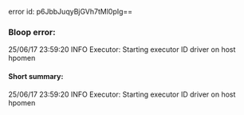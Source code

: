 error id: p6JbbJuqyBjGVh7tMl0pIg==
### Bloop error:

25/06/17 23:59:20 INFO Executor: Starting executor ID driver on host hpomen
#### Short summary: 

25/06/17 23:59:20 INFO Executor: Starting executor ID driver on host hpomen